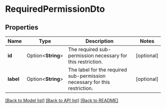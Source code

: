 # RequiredPermissionDto

## Properties

Name | Type | Description | Notes
------------ | ------------- | ------------- | -------------
**id** | Option<**String**> | The required sub-permission necessary for this restriction. | [optional]
**label** | Option<**String**> | The label for the required sub-permission necessary for this restriction. | [optional]

[[Back to Model list]](../README.md#documentation-for-models) [[Back to API list]](../README.md#documentation-for-api-endpoints) [[Back to README]](../README.md)


